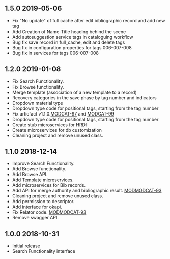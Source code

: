 ## 1.5.0 2019-05-06
* Fix "No update" of full cache after edit bibliographic record and add new tag
* Add Creation of Name-Title heading behind the scene
* Add autosuggestion service tags in cataloguing workflow
* Bug fix save record in full_cache, edit and delete tags
* Bug fix in configuration properties for tags 006-007-008
* Bug fix in services for tags 006-007-008

 
## 1.2.0 2019-01-08
 * Fix Search Functionality.
 * Fix Browse functionality.
 * Merge template (association of a new template to a record)
 * Recovery categories in the save phase by tag number and indicators
 * Dropdown material type
 * Dropdown type code for positional tags, starting from the tag number
 * Fix articfact v1.1.0.[MODCAT-97](https://issues.folio.org/browse/MODCAT-97) and [MODCAT-99](https://issues.folio.org/browse/MODCAT-99)
 * Dropdown type code for positional tags, starting from the tag number
 * Create stub microservices for HRDI
 * Create microservices for db customization
 * Cleaning project and remove unused class.

## 1.1.0 2018-12-14
 * Improve Search Functionality.
 * Add Browse functionality.
 * Add Browse API.
 * Add Template microservices.
 * Add microservices for Bib records.
 * Add API for merge authority and bibliographic result. [MODMODCAT-93](https://issues.folio.org/browse/MODCAT-93)
 * Cleaning project and remove unused class.
 * Add permission to descriptor.
 * Add interface for okapi.
 * Fix Relator code. [MODMODCAT-93](https://issues.folio.org/browse/MODCAT-92)
 * Remove swagger API.
 
## 1.0.0 2018-10-31
 * Initial release
 * Search Functionality interface
